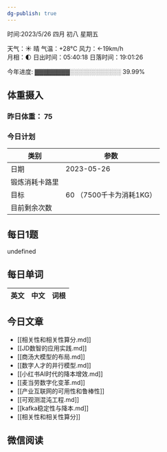 ```yaml
---
dg-publish: true
---
```



时间:2023/5/26 四月 初八 星期五

天气：☀️   晴 气温：+28°C 风力：←19km/h  
月相：🌓 日出时间：05:40:18 日落时间：19:01:26

今年进度: ▓▓▓▓▓▓▓▓░░░░░░░░░░░░ 39.99%

## 体重摄入

### 昨日体重： 75
### 今日计划
| 类别           | 参数                    |
| -------------- | ----------------------- |
| 日期           | 2023-05-26               |
| 锻炼消耗卡路里 | |
| 目标           | 60      （7500千卡为消耗1KG）                |
| 目前剩余次数               |                          |



## 每日1题

undefined

## 每日单词

| 英文       | 中文       |词根|
| ---------- | ---------- | ---|


## 今日文章

- [[相关性和相关性算分.md]]
- [[JD数智的应用实践.md]]
- [[商汤大模型的布局.md]]
- [[数字人才的井行模型.md]]
- [[小红书AI时代的降本增效.md]]
- [[麦当劳数字化变革.md]]
- [[产业互联网的可用性和鲁棒性]]
- [[可观测混沌工程.md]]
- [[kafka稳定性与降本.md]]
- [[相关性和相关性算分]]


## 微信阅读

<!-- start of weread -->


<!-- end of weread -->
